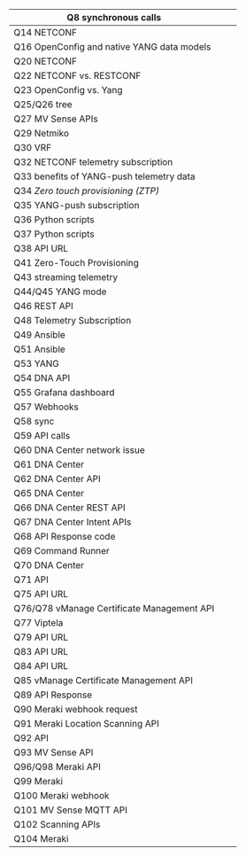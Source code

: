 | Q8 synchronous calls                       |      |      |
| ------------------------------------------ | ---- | ---- |
| Q14 NETCONF                                |      |      |
| Q16 OpenConfig and native YANG data models |      |      |
| Q20 NETCONF                                |      |      |
| Q22 NETCONF vs. RESTCONF                   |      |      |
| Q23 OpenConfig vs. Yang                    |      |      |
| Q25/Q26 tree                               |      |      |
| Q27 MV Sense APIs                          |      |      |
| Q29 Netmiko                                |      |      |
| Q30 VRF                                    |      |      |
| Q32 NETCONF telemetry subscription         |      |      |
| Q33 benefits of YANG-push telemetry data   |      |      |
| Q34 *Zero touch provisioning (ZTP)*        |      |      |
| Q35 YANG-push subscription                 |      |      |
| Q36 Python scripts                         |      |      |
| Q37 Python scripts                         |      |      |
| Q38 API URL                                |      |      |
| Q41 Zero-Touch Provisioning                |      |      |
| Q43 streaming telemetry                    |      |      |
| Q44/Q45  YANG mode                         |      |      |
| Q46 REST API                               |      |      |
| Q48 Telemetry Subscription                 |      |      |
| Q49 Ansible                                |      |      |
| Q51 Ansible                                |      |      |
| Q53 YANG                                   |      |      |
| Q54 DNA API                                |      |      |
| Q55 Grafana dashboard                      |      |      |
| Q57 Webhooks                               |      |      |
| Q58 sync                                   |      |      |
| Q59 API calls                              |      |      |
| Q60 DNA Center network issue               |      |      |
| Q61 DNA Center                             |      |      |
| Q62 DNA Center API                         |      |      |
| Q65 DNA Center                             |      |      |
| Q66 DNA Center REST API                    |      |      |
| Q67 DNA Center Intent APIs                 |      |      |
| Q68 API Response code                      |      |      |
| Q69 Command Runner                         |      |      |
| Q70 DNA Center                             |      |      |
| Q71 API                                    |      |      |
| Q75 API URL                                |      |      |
| Q76/Q78 vManage Certificate Management API |      |      |
| Q77 Viptela                                |      |      |
| Q79 API URL                                |      |      |
| Q83 API URL                                |      |      |
| Q84 API URL                                |      |      |
| Q85 vManage Certificate Management API     |      |      |
| Q89 API Response                           |      |      |
| Q90 Meraki webhook request                 |      |      |
| Q91 Meraki Location Scanning API           |      |      |
| Q92 API                                    |      |      |
| Q93 MV Sense API                           |      |      |
| Q96/Q98 Meraki API                         |      |      |
| Q99 Meraki                                 |      |      |
| Q100 Meraki webhook                        |      |      |
| Q101 MV Sense MQTT API                     |      |      |
| Q102 Scanning APIs                         |      |      |
| Q104 Meraki                                |      |      |

